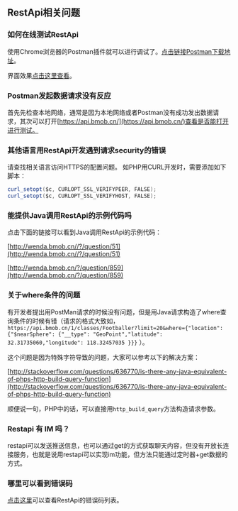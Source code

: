 ## RestApi相关问题

### 如何在线测试RestApi

使用Chrome浏览器的Postman插件就可以进行调试了。[点击链接Postman下载地址](https://chrome.google.com/webstore/detail/postman-rest-client/fdmmgilgnpjigdojojpjoooidkmcomcm?utm_source=chrome-ntp-icon)。

界面效果[点击这里查看](http://docs.bmob.cn/restful/faststart/index.html?menukey=fast_start&key=start_restful#index_RestAPI调试工具)。

### Postman发起数据请求没有反应

首先先检查本地网络，通常是因为本地网络或者Postman没有成功发出数据请求，其次可以打开[https://api.bmob.cn/](https://api.bmob.cn/)查看是否能打开进行测试。

### 其他语言用RestApi开发遇到请求security的错误

请查找相关语言访问HTTPS的配置问题。
如PHP用CURL开发时，需要添加如下脚本：

```java
curl_setopt($c, CURLOPT_SSL_VERIFYPEER, FALSE);
curl_setopt($c, CURLOPT_SSL_VERIFYHOST, FALSE);
```


### 能提供Java调用RestApi的示例代码吗

点击下面的链接可以看到Java调用RestApi的示例代码：

[http://wenda.bmob.cn//?/question/51](http://wenda.bmob.cn//?/question/51)

[http://wenda.bmob.cn/?/question/859](http://wenda.bmob.cn/?/question/859)

### 关于where条件的问题

有开发者提出用PostMan请求的时候没有问题，但是用Java请求构造了where查询条件的时候有错（请求的格式大致如， `https://api.bmob.cn/1/classes/Footballer?limit=20&where={"location": {"$nearSphere": {"__type": "GeoPoint","latitude": 32.31735060,"longitude": 118.32457035 }}}` ）。

这个问题是因为特殊字符导致的问题，大家可以参考以下的解决方案：

[http://stackoverflow.com/questions/636770/is-there-any-java-equivalent-of-phps-http-build-query-function](http://stackoverflow.com/questions/636770/is-there-any-java-equivalent-of-phps-http-build-query-function)

顺便说一句，PHP中的话，可以直接用`http_build_query`方法构造请求参数。

### Restapi 有 IM 吗？

restapi可以发送推送信息，也可以通过get的方式获取聊天内容，但没有开放长连接服务，也就是说用restapi可以实现im功能，但方法只能通过定时器+get数据的方式。

### 哪里可以看到错误码

[点击这里](http://docs.bmob.cn/errorcode/index.html?menukey=otherdoc&key=errorcode)可以查看RestApi的错误码列表。


